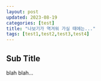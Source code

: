 ```yaml
---
layout: post
updated: 2023-08-19
categories: [test]
title: "나보기가 역겨워 가실 때에는..."
tags: [test1,test2,test3,test4]
---
```


## Sub Title

blah blah...